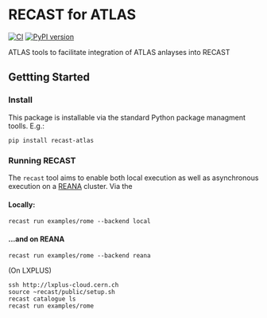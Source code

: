 # RECAST for ATLAS

[![CI](https://github.com/recast-hep/recast-atlas/actions/workflows/ci.yml/badge.svg)](https://github.com/recast-hep/recast-atlas/actions/workflows/ci.yml?query=branch%3Amaster)
[![PyPI version](https://badge.fury.io/py/recast-atlas.svg)](https://badge.fury.io/py/recast-atlas)

ATLAS tools to facilitate integration of ATLAS anlayses into RECAST

## Gettting Started

### Install

This package is installable via the standard Python package managment toolls. E.g.:

```
pip install recast-atlas
```

### Running RECAST

The `recast` tool aims to enable both local execution as well as asynchronous execution on  a [REANA](http://reana.io) cluster. Via the 

#### Locally:

```
recast run examples/rome --backend local
```

#### ...and on REANA

```
recast run examples/rome --backend reana
```



(On LXPLUS)

```
ssh http://lxplus-cloud.cern.ch
source ~recast/public/setup.sh
recast catalogue ls
recast run examples/rome
```
